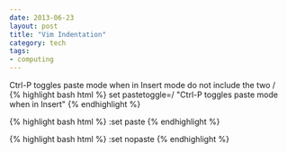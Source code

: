 ```yaml
---
date: 2013-06-23
layout: post
title: "Vim Indentation"
category: tech 
tags: 
- computing
---
```


Ctrl-P toggles paste mode when in Insert mode do not include the two /  
{% highlight bash html %}
set pastetoggle=/<C-P/> "Ctrl-P toggles paste mode when in Insert"
{% endhighlight %}

{% highlight bash html %}
:set paste
{% endhighlight %}

{% highlight bash html %}
:set nopaste
{% endhighlight %} 
